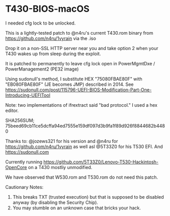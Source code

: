 # T430-BIOS-macOS
I needed cfg lock to be unlocked.

This is a lightly-tested patch to @n4ru's current T430.rom binary from https://github.com/n4ru/1vyrain via the .iso

Drop it on a non-SSL HTTP server near you and take option 2 when your T430 wakes up from sleep during the exploit.

It is patched to permanently to leave cfg lock open in PowerMgmtDxe / PowerManagement2 (PE32 image)

Using sudonull's method, I substitute HEX "75080FBAE80F" with "EB080FBAE80F" (JE becomes JMP) described in 2014. See https://sudonull.com/post/115796-UEFI-BIOS-Modification-Part-One-Introducing-UEFITool

Note: two implementations of ifrextract said "bad protocol." I used a hex editor.

SHA256SUM; 75beed69cb11ce5dcffa94ed7555e159df097d3b9fa1f89d926f8844682b4480

Thanks to: @jozews321 for his version and @n4ru for https://github.com/n4ru/1vyrain as well asl @5T33Z0 for his T530 EFI. And https://sudonull.com

Currently running https://github.com/5T33Z0/Lenovo-T530-Hackintosh-OpenCore on a T430  mostliy unmodified.

We have observed that W530.rom and T530.rom do not need this patch.

Cautionary Notes:

1. This breaks TXT (trusted execution) but that is supposed to be disabled anyway (by disabling the Security Chip).
2. You may stumble on an unknown case that bricks your hack.
